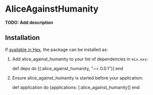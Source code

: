 # AliceAgainstHumanity

**TODO: Add description**

## Installation

If [available in Hex](https://hex.pm/docs/publish), the package can be installed as:

  1. Add alice_against_humanity to your list of dependencies in `mix.exs`:

        def deps do
          [{:alice_against_humanity, "~> 0.0.1"}]
        end

  2. Ensure alice_against_humanity is started before your application:

        def application do
          [applications: [:alice_against_humanity]]
        end

